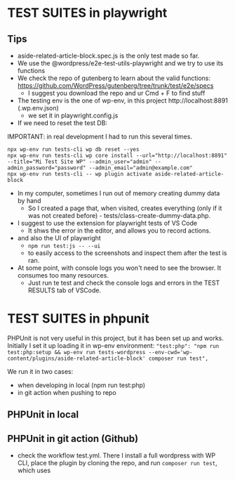 # TEST SUITES in playwright

## Tips
- aside-related-article-block.spec.js is the only test made so far.
- We use the @wordpress/e2e-test-utils-playwright and we try to use its functions
- We check the repo of gutenberg to learn about the valid functions: https://github.com/WordPress/gutenberg/tree/trunk/test/e2e/specs
	- I suggest you download the repo and ur Cmd + F to find stuff
- The testing env is the one of wp-env, in this project http://localhost:8891 (.wp.env.json)
	- we set it in playwright.config.js
- If we need to reset the test DB:

IMPORTANT: in real development I had to run this several times.
```
npx wp-env run tests-cli wp db reset --yes
npx wp-env run tests-cli wp core install --url="http://localhost:8891" --title="Mi Test Site WP" --admin_user="admin" --admin_password="password" --admin_email="admin@example.com"
npx wp-env run tests-cli -- wp plugin activate aside-related-article-block
```


- In my computer, sometimes I run out of memory creating dummy data by hand
	- So I created a page that, when visited, creates everything (only if it was not created before) -  tests/class-create-dummy-data.php.
- I suggest to use the extension for playwright tests of VS Code
	- It shws the error in the editor, and allows you to record actions.
- and also the UI of playwright
	- `npm run test:js -- --ui`
	- to easily access to the screenshots and inspect them after the test is ran.
- At some point, with console logs you won't need to see the browser. It consumes too many resources.
	- Just run te test and check the console logs and errors in the TEST RESULTS tab of VSCode.

# TEST SUITES in phpunit

PHPUnit is not very useful in this project, but it has been set up and works.
Initially I set it up loading it in wp-env environment: `"test:php": "npm run test:php:setup && wp-env run tests-wordpress --env-cwd='wp-content/plugins/aside-related-article-block' composer run test",`

We run it in two cases:
- when developing in local (npm run test:php)
- in git action when pushing to repo

## PHPUnit in local

## PHPUnit in git action (Github)
- check the workflow test.yml. There I install a full wordpress with WP CLI, place the plugin by
cloning the repo, and run `composer run test`, which uses

